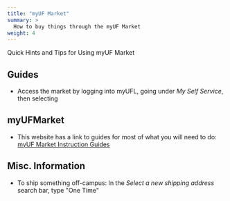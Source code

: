 ```yaml
---
title: "myUF Market"
summary: >
  How to buy things through the myUF Market
weight: 4
---
```


Quick Hints and Tips for Using myUF Market

## Guides

* Access the market by logging into myUFL, going under _My Self Service_, then selecting 

## myUFMarket

* This website has a link to guides for most of what you will need to do: [myUF Market Instruction Guides](http://hr.ufl.edu/learn-grow/just-in-time-training/myufl-toolkits/purchasing/#sims)

## Misc. Information

* To ship something off-campus: In the _Select a new shipping address_ search bar, type "One Time"